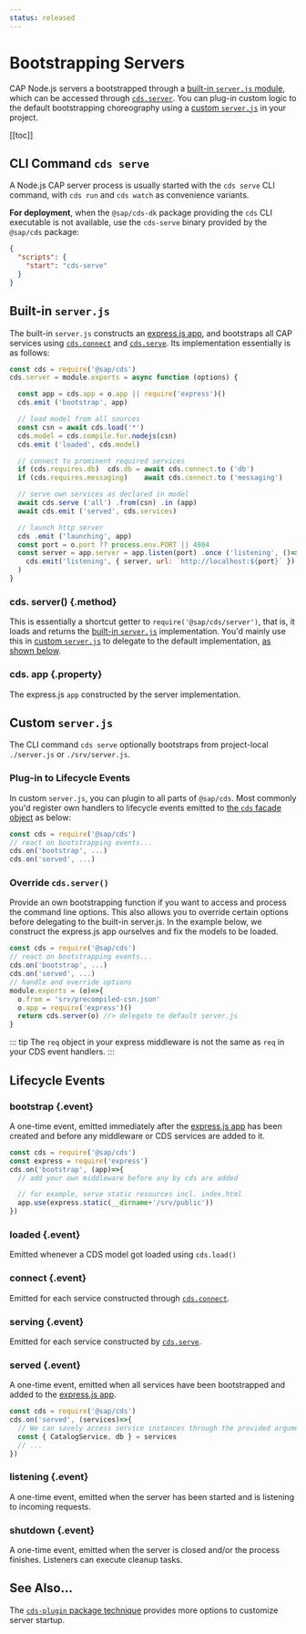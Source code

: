 ```yaml
---
status: released
---
```




# Bootstrapping Servers





CAP Node.js servers a bootstrapped through a [built-in `server.js` module](#built-in-server-js), which can be accessed through [`cds.server`](#cds-server). You can plug-in custom logic to the default bootstrapping choreography using a [custom `server.js`](#custom-server-js) in your project.



[[toc]]



## CLI Command `cds serve`

A Node.js CAP server process is usually started with the `cds serve` CLI command,
with `cds run` and `cds watch` as convenience variants. 

**For deployment**, when the `@sap/cds-dk` package providing the `cds` CLI executable is not available, use the `cds-serve` binary provided by the `@sap/cds` package: 

```json
{
  "scripts": {
    "start": "cds-serve"
  }
}
```







##  Built-in `server.js`

The built-in `server.js` constructs an [express.js app](cds-facade#cds-app), and bootstraps all CAP services using [`cds.connect`](cds-connect) and [`cds.serve`](cds-serve).
Its implementation essentially is as follows:

```js
const cds = require('@sap/cds')
cds.server = module.exports = async function (options) {

  const app = cds.app = o.app || require('express')()
  cds.emit ('bootstrap', app)

  // load model from all sources
  const csn = await cds.load('*')
  cds.model = cds.compile.for.nodejs(csn)
  cds.emit ('loaded', cds.model)

  // connect to prominent required services
  if (cds.requires.db)  cds.db = await cds.connect.to ('db')
  if (cds.requires.messaging)    await cds.connect.to ('messaging')

  // serve own services as declared in model
  await cds.serve ('all') .from(csn) .in (app)
  await cds.emit ('served', cds.services)

  // launch http server
  cds .emit ('launching', app)
  const port = o.port ?? process.env.PORT || 4004
  const server = app.server = app.listen(port) .once ('listening', ()=>
    cds.emit('listening', { server, url: `http://localhost:${port}` })
  )
}
```



### cds. server() {.method}

This is essentially a shortcut getter to `require('@sap/cds/server')`, that is, it loads and returns
the [built-in `server.js`](#built-in-server-js) implementation.
You'd mainly use this in [custom `server.js`](#custom-server-js) to delegate to the default implementation, [as shown below](#override-cds-server).



### cds. app {.property}

The express.js `app` constructed by the server implementation.



##   Custom `server.js`

The CLI command `cds serve` optionally bootstraps from project-local `./server.js` or  `./srv/server.js`.

### Plug-in to Lifecycle Events

In custom `server.js`, you can plugin to all parts of `@sap/cds`.  Most commonly you'd register own handlers to lifecycle events emitted to [the `cds` facade object](cds-facade) as below:

```js
const cds = require('@sap/cds')
// react on bootstrapping events...
cds.on('bootstrap', ...)
cds.on('served', ...)
```

### Override `cds.server()`

Provide an own bootstrapping function if you want to access and process the command line options.
This also allows you to override certain options before delegating to the built-in server.js.
In the example below, we construct the express.js app ourselves and fix the models to be loaded.

```js
const cds = require('@sap/cds')
// react on bootstrapping events...
cds.on('bootstrap', ...)
cds.on('served', ...)
// handle and override options
module.exports = (o)=>{
  o.from = 'srv/precompiled-csn.json'
  o.app = require('express')()
  return cds.server(o) //> delegate to default server.js
}
```

::: tip
The `req` object in your express middleware is not the same as `req` in your CDS event handlers.
:::



## Lifecycle Events

### bootstrap {.event}

A one-time event, emitted immediately after the [express.js app](cds-facade#cds-app)
has been created and before any middleware or CDS services are added to it.

```js
const cds = require('@sap/cds')
const express = require('express')
cds.on('bootstrap', (app)=>{
  // add your own middleware before any by cds are added

  // for example, serve static resources incl. index.html
  app.use(express.static(__dirname+'/srv/public'))
})
```


### loaded {.event}

Emitted whenever a CDS model got loaded using `cds.load()`



### connect {.event}

Emitted for each service constructed through [`cds.connect`](cds-connect).



### serving {.event}

Emitted for each service constructed by [`cds.serve`](cds-serve).



### served {.event}

A one-time event, emitted when all services have been bootstrapped and added to the [express.js app](cds-facade#cds-app).

```js
const cds = require('@sap/cds')
cds.on('served', (services)=>{
  // We can savely access service instances through the provided argument:
  const { CatalogService, db } = services
  // ...
})
```



### listening {.event}

A one-time event, emitted when the server has been started and is listening to incoming requests.



### shutdown {.event}

A one-time event, emitted when the server is closed and/or the process finishes.  Listeners can execute cleanup tasks.







## See Also...

The [`cds-plugin` package technique](cds-plugins) provides more options to customize server startup.